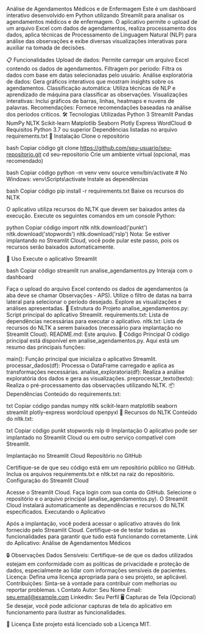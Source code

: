 Análise de Agendamentos Médicos e de Enfermagem
Este é um dashboard interativo desenvolvido em Python utilizando Streamlit para analisar os agendamentos médicos e de enfermagem. O aplicativo permite o upload de um arquivo Excel com dados de agendamentos, realiza processamento dos dados, aplica técnicas de Processamento de Linguagem Natural (NLP) para análise das observações e exibe diversas visualizações interativas para auxiliar na tomada de decisões.

📋 Funcionalidades
Upload de dados: Permite carregar um arquivo Excel contendo os dados de agendamentos.
Filtragem por período: Filtra os dados com base em datas selecionadas pelo usuário.
Análise exploratória de dados: Gera gráficos interativos que mostram insights sobre os agendamentos.
Classificação automática: Utiliza técnicas de NLP e aprendizado de máquina para classificar as observações.
Visualizações interativas: Inclui gráficos de barras, linhas, heatmaps e nuvens de palavras.
Recomendações: Fornece recomendações baseadas na análise dos períodos críticos.
🛠️ Tecnologias Utilizadas
Python 3
Streamlit
Pandas
NumPy
NLTK
Scikit-learn
Matplotlib
Seaborn
Plotly Express
WordCloud
⚙️ Requisitos
Python 3.7 ou superior
Dependências listadas no arquivo requirements.txt
🚀 Instalação
Clone o repositório

bash
Copiar código
git clone https://github.com/seu-usuario/seu-repositorio.git
cd seu-repositorio
Crie um ambiente virtual (opcional, mas recomendado)

bash
Copiar código
python -m venv venv
source venv/bin/activate  # No Windows: venv\Scripts\activate
Instale as dependências

bash
Copiar código
pip install -r requirements.txt
Baixe os recursos do NLTK

O aplicativo utiliza recursos do NLTK que devem ser baixados antes da execução. Execute os seguintes comandos em um console Python:

python
Copiar código
import nltk
nltk.download('punkt')
nltk.download('stopwords')
nltk.download('rslp')
Nota: Se estiver implantando no Streamlit Cloud, você pode pular este passo, pois os recursos serão baixados automaticamente.

📝 Uso
Execute o aplicativo Streamlit

bash
Copiar código
streamlit run analise_agendamentos.py
Interaja com o dashboard

Faça o upload do arquivo Excel contendo os dados de agendamentos (a aba deve se chamar Observações - APS).
Utilize o filtro de datas na barra lateral para selecionar o período desejado.
Explore as visualizações e análises apresentadas.
📁 Estrutura do Projeto
analise_agendamentos.py: Script principal do aplicativo Streamlit.
requirements.txt: Lista de dependências necessárias para executar o aplicativo.
nltk.txt: Lista de recursos do NLTK a serem baixados (necessário para implantação no Streamlit Cloud).
README.md: Este arquivo.
📝 Código Principal
O código principal está disponível em analise_agendamentos.py. Aqui está um resumo das principais funções:

main(): Função principal que inicializa o aplicativo Streamlit.
processar_dados(df): Processa o DataFrame carregado e aplica as transformações necessárias.
analise_exploratoria(df): Realiza a análise exploratória dos dados e gera as visualizações.
preprocessar_texto(texto): Realiza o pré-processamento das observações utilizando NLTK.
📦 Dependências
Conteúdo do requirements.txt:

txt
Copiar código
pandas
numpy
nltk
scikit-learn
matplotlib
seaborn
streamlit
plotly-express
wordcloud
openpyxl
🔡 Recursos do NLTK
Conteúdo do nltk.txt:

txt
Copiar código
punkt
stopwords
rslp
🌐 Implantação
O aplicativo pode ser implantado no Streamlit Cloud ou em outro serviço compatível com Streamlit.

Implantação no Streamlit Cloud
Repositório no GitHub

Certifique-se de que seu código está em um repositório público no GitHub.
Inclua os arquivos requirements.txt e nltk.txt na raiz do repositório.
Configuração do Streamlit Cloud

Acesse o Streamlit Cloud.
Faça login com sua conta do GitHub.
Selecione o repositório e o arquivo principal (analise_agendamentos.py).
O Streamlit Cloud instalará automaticamente as dependências e recursos do NLTK especificados.
Executando o Aplicativo

Após a implantação, você poderá acessar o aplicativo através do link fornecido pelo Streamlit Cloud.
Certifique-se de testar todas as funcionalidades para garantir que tudo está funcionando corretamente.
Link do Aplicativo: Análise de Agendamentos Médicos

🔒 Observações
Dados Sensíveis: Certifique-se de que os dados utilizados estejam em conformidade com as políticas de privacidade e proteção de dados, especialmente ao lidar com informações sensíveis de pacientes.
Licença: Defina uma licença apropriada para o seu projeto, se aplicável.
Contribuições: Sinta-se à vontade para contribuir com melhorias ou reportar problemas.
📞 Contato
Autor: Seu Nome
Email: seu.email@example.com
LinkedIn: Seu Perfil
🖥️ Capturas de Tela (Opcional)
Se desejar, você pode adicionar capturas de tela do aplicativo em funcionamento para ilustrar as funcionalidades.

📝 Licença
Este projeto está licenciado sob a Licença MIT.